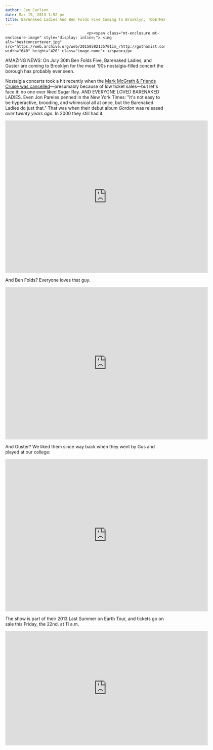 ```yaml
---
author: Jen Carlson
date: Mar 19, 2013 1:52 pm
title: Barenaked Ladies And Ben Folds Five Coming To Brooklyn, TOGETHER
---
```


	
										<p><span class="mt-enclosure mt-enclosure-image" style="display: inline;"> <img alt="bestconcertever.jpg" src="https://web.archive.org/web/20150502135701im_/http://gothamist.com/attachments/arts_jen/bestconcertever.jpg" width="640" height="420" class="image-none"> </span></p>

<p>AMAZING NEWS: On July 30th Ben Folds Five, Barenaked Ladies, and Guster are coming to Brooklyn for the most &apos;90s nostalgia-filled concert the borough has probably ever seen.</p>

<p>Nostalgia concerts took a hit recently when the <a href="https://web.archive.org/web/20150502135701/http://gothamist.com/2013/02/28/mark_mcgrath_cancels_90s_cruise.php">Mark McGrath &amp; Friends Cruise was cancelled</a>&#x2014;presumably because of low ticket sales&#x2014;but let&apos;s face it: no one ever liked Sugar Ray. AND EVERYONE LOVED BARENAKED LADIES. Even Jon Pareles penned in the New York Times: &quot;It&apos;s not easy to be hyperactive, brooding, and whimsical all at once, but the Barenaked Ladies do just that.&quot; That was when their debut album <em>Gordon</em> was released <em>over twenty years ago</em>. In 2000 they still had it:</p>

<p><iframe width="640" height="480" src="https://web.archive.org/web/20150502135701if_/http://www.youtube-nocookie.com/embed/u3NE6UuaLiY" frameborder="0" allowfullscreen></iframe></p>

<p>And Ben Folds? Everyone loves that guy. </p>

<p><iframe width="640" height="480" src="https://web.archive.org/web/20150502135701if_/http://www.youtube-nocookie.com/embed/IDB6caPWUl8" frameborder="0" allowfullscreen></iframe></p>

<p>And Guster? We liked them since way back when they went by Gus and played at our college:</p>

<p><iframe width="640" height="480" src="https://web.archive.org/web/20150502135701if_/http://www.youtube-nocookie.com/embed/mmqoyOKvWPM" frameborder="0" allowfullscreen></iframe></p>

<p>The show is part of their 2013 Last Summer on Earth Tour, and tickets go on sale this Friday, the 22nd, at 11 a.m.</p>

<p><iframe width="640" height="360" src="https://web.archive.org/web/20150502135701if_/http://www.youtube-nocookie.com/embed/U-vc92Gc1oc" frameborder="0" allowfullscreen></iframe></p>					
										
									
				